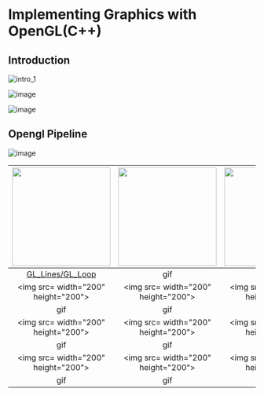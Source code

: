 # Implementing Graphics with OpenGL(C++)
## Introduction
![intro_1](https://user-images.githubusercontent.com/28249906/177770911-bcdc557b-ee98-42db-9826-bb40e2955e45.png)

![image](https://user-images.githubusercontent.com/28249906/177771065-621f6b3c-47ce-4332-b7c0-a70f3ca4ec2e.png)

![image](https://user-images.githubusercontent.com/28249906/177771115-b349ef19-ca36-4041-a178-b312d31c9b98.png)
## Opengl Pipeline
![image](https://user-images.githubusercontent.com/28249906/177771544-c3e9b897-8451-4184-ae82-c07ae6fb7f66.png)


<img src=https://user-images.githubusercontent.com/28249906/177776729-cd447e06-8ca4-49cd-9bf1-3f68927450f9.png width="200" height="200">|<img src=https://user-images.githubusercontent.com/28249906/177777612-3f8d4561-09e2-4511-8b20-a4fc0b68d18b.gif width="200" height="200">|<img src=https://user-images.githubusercontent.com/28249906/177780349-3d6c618f-ab36-4f55-8821-0646695b777e.gif width="200" height="200">|<img src=https://user-images.githubusercontent.com/28249906/177805148-10c29e26-5d1c-4975-96bf-2765baad15c1.gif width="200" height="200">|
|:-:|:-:|:-:|:-:|
|[GL_Lines/GL_Loop](https://github.com/RushBsite/Implementing-Graphics-with-OpenGL-Cpp/tree/main/GL_LINES_GL_LINE_LOOP)|gif|gif|gif|
|<img src= width="200" height="200">|<img src= width="200" height="200">|<img src= width="200" height="200">|<img src= width="200" height="200">|
|gif|gif|gif|gif|
|<img src= width="200" height="200">|<img src= width="200" height="200">|<img src= width="200" height="200">|<img src= width="200" height="200">|
|gif|gif|gif|gif|
|<img src= width="200" height="200">|<img src= width="200" height="200">|<img src= width="200" height="200">|<img src= width="200" height="200">|
|gif|gif|gif|gif

